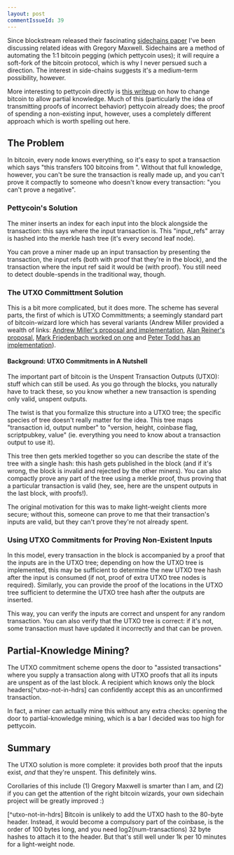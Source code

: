 ```yaml
---
layout: post
commentIssueId: 39
---
```

Since blockstream released their fascinating [sidechains paper](http://www.blockstream.com/sidechains.pdf)
I've been discussing related ideas with Gregory Maxwell.  Sidechains
are a method of automating the 1:1 bitcoin pegging (which pettycoin
uses); it will require a soft-fork of the bitcoin protocol, which is
why I never persued such a direction.  The interest in side-chains
suggests it's a medium-term possibility, however.

More interesting to pettycoin directly is
[this writeup](https://en.bitcoin.it/wiki/User:Gmaxwell/features#Proofs)
on how to change bitcoin to allow partial knowledge.  Much of this
(particularly the idea of transmitting proofs of incorrect behavior)
pettycoin already does; the proof of spending a non-existing input,
however, uses a completely different approach which is worth spelling
out here.

## The Problem ##

In bitcoin, every node knows everything, so it's easy to spot a
transaction which says "this transfers 100 bitcoins from <made up
transaction>".  Without that full knowledge, however, you can't be
sure the transaction is really made up, and you can't prove it
compactly to someone who doesn't know every transaction: "you can't
prove a negative".

### Pettycoin's Solution ###

The miner inserts an index for each input into the block alongside the
transaction: this says where the input transaction is.  This
"input_refs" array is hashed into the merkle hash tree (it's every
second leaf node).

You can prove a miner made up an input transaction by presenting the
transaction, the input refs (both with proof that they're in the
block), and the transaction where the input ref said it would be (with proof).
You still need to detect double-spends in the traditional way, though.

### The UTXO Committment Solution ###

This is a bit more complicated, but it does more.  The scheme has
several parts, the first of which is UTXO Committments; a seemingly
standard part of bitcoin-wizard lore which has several variants
(Andrew Miller provided a wealth of links:
[Andrew Miller's proposal and implementation](https://bitcointalk.org/index.php?topic=101734.0),
[Alan Reiner's proposal](https://bitcointalk.org/index.php?topic=88208.0),
[Mark Friedenbach worked on one](https://bitcointalk.org/index.php?topic=204283.0)
and
[Peter Todd has an implementation](https://github.com/petertodd/python-merbinnertree)).

#### Background: UTXO Commitments in A Nutshell ####

The important part of bitcoin is the Unspent Transaction Outputs
(UTXO): stuff which can still be used.  As you go through the blocks,
you naturally have to track these, so you know whether a new
transaction is spending only valid, unspent outputs.

The twist is that you formalize this structure into a UTXO tree; the
specific species of tree doesn't really matter for the idea.  This
tree maps "transaction id, output number" to "version, height,
coinbase flag, scriptpubkey, value" (ie. everything you need to know
about a transaction output to use it).

This tree then gets merkled together so you can describe the state of
the tree with a single hash: this hash gets published in the block (and
if it's wrong, the block is invalid and rejected by the other miners).
You can also compactly prove any part of the tree using a merkle proof,
thus proving that a particular transaction is valid (hey, see, here
are the unspent outputs in the last block, with proofs!).

The original motivation for this was to make light-weight clients more
secure; without this, someone can prove to me that their transaction's
inputs are valid, but they can't prove they're not already spent.

### Using UTXO Commitments for Proving Non-Existent Inputs ###

In this model, every transaction in the block is accompanied by a
proof that the inputs are in the UTXO tree; depending on how the UTXO
tree is implemented, this may be sufficient to determine the new UTXO
tree hash after the input is consumed (if not, proof of extra UTXO
tree nodes is required).  Similarly, you can provide the proof of the
locations in the UTXO tree sufficient to determine the UTXO tree hash
after the outputs are inserted.

This way, you can verify the inputs are correct and unspent for any
random transaction.  You can also verify that the UTXO tree is
correct: if it's not, some transaction must have updated it
incorrectly and that can be proven.

## Partial-Knowledge Mining? ##

The UTXO commitment scheme opens the door to "assisted transactions"
where you supply a transaction along with UTXO proofs that all its
inputs are unspent as of the last block.  A recipient which knows
only the block headers[^utxo-not-in-hdrs] can confidently accept this as an
unconfirmed transaction.

In fact, a miner can actually mine this without any extra checks:
opening the door to partial-knowledge mining, which is a bar I decided
was too high for pettycoin.

## Summary ##

The UTXO solution is more complete: it provides both proof that the
inputs exist, *and* that they're unspent.  This definitely wins.

Corollaries of this include (1) Gregory Maxwell is smarter than I am,
and (2) if you can get the attention of the right bitcoin wizards,
your own sidechain project will be greatly improved :)

[^utxo-not-in-hdrs] Bitcoin is unlikely to add the UTXO hash to the
80-byte header.  Instead, it would become a compulsory part of the
coinbase, is the order of 100 bytes long, and you need
log2(num-transactions) 32 byte hashes to attach it to the header.  But
that's still well under 1k per 10 minutes for a light-weight node.
